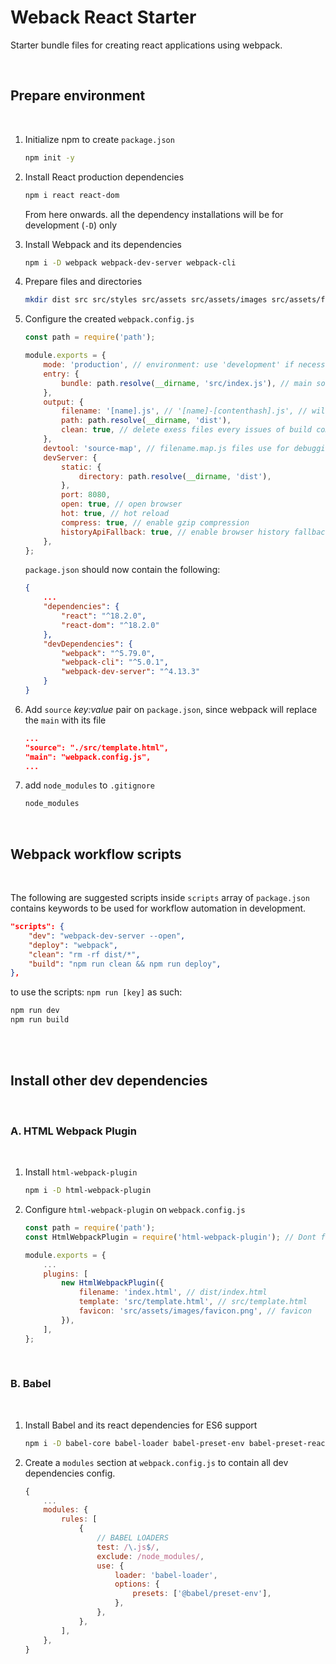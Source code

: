 # Weback React Starter

Starter bundle files for creating react applications using webpack.

</br>

## Prepare environment

</br>

1. Initialize npm to create `package.json`

    ```bash
    npm init -y
    ```

2. Install React production dependencies

    ```bash
    npm i react react-dom
    ```

    From here onwards. all the dependency installations will be for development (`-D`) only

3. Install Webpack and its dependencies

    ```bash
    npm i -D webpack webpack-dev-server webpack-cli
    ```

4. Prepare files and directories

    ```bash
    mkdir dist src src/styles src/assets src/assets/images src/assets/fonts && touch src/index.js src/template.html src/styles/style.css webpack.config.js .gitignore
    ```

5. Configure the created `webpack.config.js`

    ```javascript
    const path = require('path');

    module.exports = {
        mode: 'production', // environment: use 'development' if necessary. // use 'development' if necessary. Production mode will make the output files minified/uglified. Development mode, will not.
        entry: {
            bundle: path.resolve(__dirname, 'src/index.js'), // main source file
        },
        output: {
            filename: '[name].js', // '[name]-[contenthash].js', // will inherit the name from the entry
            path: path.resolve(__dirname, 'dist'),
            clean: true, // delete exess files every issues of build command
        },
        devtool: 'source-map', // filename.map.js files use for debugging
        devServer: {
            static: {
                directory: path.resolve(__dirname, 'dist'),
            },
            port: 8080,
            open: true, // open browser
            hot: true, // hot reload
            compress: true, // enable gzip compression
            historyApiFallback: true, // enable browser history fallback
        },
    };
    ```

    `package.json` should now contain the following:

    ```json
    {
        ...
        "dependencies": {
            "react": "^18.2.0",
            "react-dom": "^18.2.0"
        },
        "devDependencies": {
            "webpack": "^5.79.0",
            "webpack-cli": "^5.0.1",
            "webpack-dev-server": "^4.13.3"
        }
    }
    ```

6. Add `source` _key:value_ pair on `package.json`, since webpack will replace the `main` with its file

    ```json
    ...
    "source": "./src/template.html",
    "main": "webpack.config.js",
    ...
    ```

7. add `node_modules` to `.gitignore`

    ```bash
    node_modules
    ```

</br>

## Webpack workflow scripts

</br>

The following are suggested scripts inside `scripts` array of `package.json` contains keywords to be used for workflow automation in development.

```json
"scripts": {
    "dev": "webpack-dev-server --open",
    "deploy": "webpack",
    "clean": "rm -rf dist/*",
    "build": "npm run clean && npm run deploy",
},
```

to use the scripts: `npm run [key]` as such:

```bash
npm run dev
npm run build
```

</br>

</br>

## Install other dev dependencies

</br>

### A. HTML Webpack Plugin

</br>

1. Install `html-webpack-plugin`

    ```bash
    npm i -D html-webpack-plugin
    ```

2. Configure `html-webpack-plugin` on `webpack.config.js`

    ```js
    const path = require('path');
    const HtmlWebpackPlugin = require('html-webpack-plugin'); // Dont forget this!

    module.exports = {
        ...
        plugins: [
            new HtmlWebpackPlugin({
                filename: 'index.html', // dist/index.html
                template: 'src/template.html', // src/template.html
                favicon: 'src/assets/images/favicon.png', // favicon
            }),
        ],
    };
    ```

</br>

### B. Babel

</br>

1. Install Babel and its react dependencies for ES6 support

    ```bash
    npm i -D babel-core babel-loader babel-preset-env babel-preset-react
    ```

2. Create a `modules` section at `webpack.config.js` to contain all dev dependencies config.

    ```js
    {
        ...
        modules: {
            rules: [
                {
                    // BABEL LOADERS
                    test: /\.js$/,
                    exclude: /node_modules/,
                    use: {
                        loader: 'babel-loader',
                        options: {
                            presets: ['@babel/preset-env'],
                        },
                    },
                },
            ],
        },
    }
    ```
